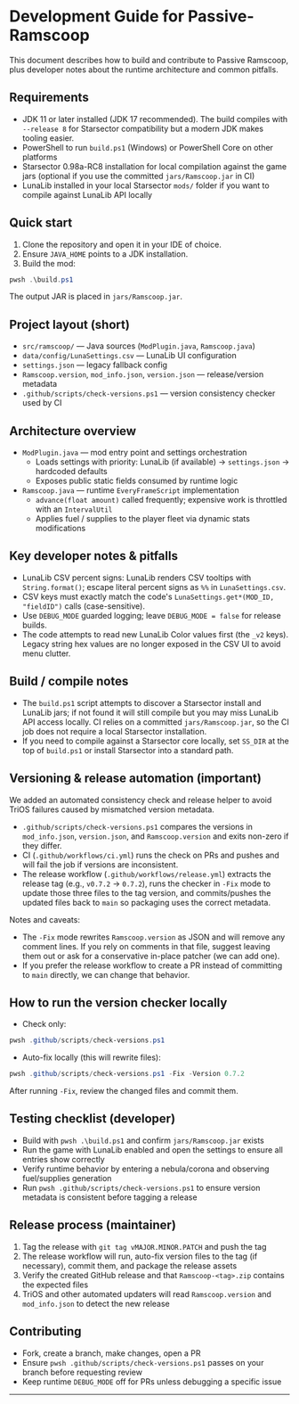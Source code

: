# Development Guide for Passive-Ramscoop

This document describes how to build and contribute to Passive Ramscoop, plus developer notes about the runtime architecture and common pitfalls.

## Requirements
- JDK 11 or later installed (JDK 17 recommended). The build compiles with `--release 8` for Starsector compatibility but a modern JDK makes tooling easier.
- PowerShell to run `build.ps1` (Windows) or PowerShell Core on other platforms
- Starsector 0.98a-RC8 installation for local compilation against the game jars (optional if you use the committed `jars/Ramscoop.jar` in CI)
- LunaLib installed in your local Starsector `mods/` folder if you want to compile against LunaLib API locally

## Quick start
1. Clone the repository and open it in your IDE of choice.
2. Ensure `JAVA_HOME` points to a JDK installation.
3. Build the mod:

```powershell
pwsh .\build.ps1
```

The output JAR is placed in `jars/Ramscoop.jar`.

## Project layout (short)
- `src/ramscoop/` — Java sources (`ModPlugin.java`, `Ramscoop.java`) 
- `data/config/LunaSettings.csv` — LunaLib UI configuration
- `settings.json` — legacy fallback config
- `Ramscoop.version`, `mod_info.json`, `version.json` — release/version metadata
- `.github/scripts/check-versions.ps1` — version consistency checker used by CI

## Architecture overview
- `ModPlugin.java` — mod entry point and settings orchestration
  - Loads settings with priority: LunaLib (if available) → `settings.json` → hardcoded defaults
  - Exposes public static fields consumed by runtime logic
- `Ramscoop.java` — runtime `EveryFrameScript` implementation
  - `advance(float amount)` called frequently; expensive work is throttled with an `IntervalUtil`
  - Applies fuel / supplies to the player fleet via dynamic stats modifications

## Key developer notes & pitfalls
- LunaLib CSV percent signs: LunaLib renders CSV tooltips with `String.format()`; escape literal percent signs as `%%` in `LunaSettings.csv`.
- CSV keys must exactly match the code's `LunaSettings.get*(MOD_ID, "fieldID")` calls (case-sensitive).
- Use `DEBUG_MODE` guarded logging; leave `DEBUG_MODE = false` for release builds.
- The code attempts to read new LunaLib Color values first (the `_v2` keys). Legacy string hex values are no longer exposed in the CSV UI to avoid menu clutter.

## Build / compile notes
- The `build.ps1` script attempts to discover a Starsector install and LunaLib jars; if not found it will still compile but you may miss LunaLib API access locally. CI relies on a committed `jars/Ramscoop.jar`, so the CI job does not require a local Starsector installation.
- If you need to compile against a Starsector core locally, set `SS_DIR` at the top of `build.ps1` or install Starsector into a standard path.

## Versioning & release automation (important)
We added an automated consistency check and release helper to avoid TriOS failures caused by mismatched version metadata.

- `.github/scripts/check-versions.ps1` compares the versions in `mod_info.json`, `version.json`, and `Ramscoop.version` and exits non-zero if they differ.
- CI (`.github/workflows/ci.yml`) runs the check on PRs and pushes and will fail the job if versions are inconsistent.
- The release workflow (`.github/workflows/release.yml`) extracts the release tag (e.g., `v0.7.2` → `0.7.2`), runs the checker in `-Fix` mode to update those three files to the tag version, and commits/pushes the updated files back to `main` so packaging uses the correct metadata.

Notes and caveats:
- The `-Fix` mode rewrites `Ramscoop.version` as JSON and will remove any comment lines. If you rely on comments in that file, suggest leaving them out or ask for a conservative in-place patcher (we can add one).
- If you prefer the release workflow to create a PR instead of committing to `main` directly, we can change that behavior.

## How to run the version checker locally
- Check only:

```powershell
pwsh .github/scripts/check-versions.ps1
```

- Auto-fix locally (this will rewrite files):

```powershell
pwsh .github/scripts/check-versions.ps1 -Fix -Version 0.7.2
```

After running `-Fix`, review the changed files and commit them.

## Testing checklist (developer)
- Build with `pwsh .\build.ps1` and confirm `jars/Ramscoop.jar` exists
- Run the game with LunaLib enabled and open the settings to ensure all entries show correctly
- Verify runtime behavior by entering a nebula/corona and observing fuel/supplies generation
- Run `pwsh .github/scripts/check-versions.ps1` to ensure version metadata is consistent before tagging a release

## Release process (maintainer)
1. Tag the release with `git tag vMAJOR.MINOR.PATCH` and push the tag
2. The release workflow will run, auto-fix version files to the tag (if necessary), commit them, and package the release assets
3. Verify the created GitHub release and that `Ramscoop-<tag>.zip` contains the expected files
4. TriOS and other automated updaters will read `Ramscoop.version` and `mod_info.json` to detect the new release

## Contributing
- Fork, create a branch, make changes, open a PR
- Ensure `pwsh .github/scripts/check-versions.ps1` passes on your branch before requesting review
- Keep runtime `DEBUG_MODE` off for PRs unless debugging a specific issue

---
